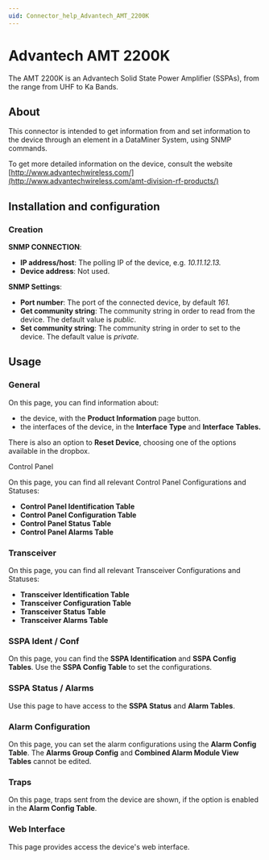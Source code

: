 ```yaml
---
uid: Connector_help_Advantech_AMT_2200K
---
```


# Advantech AMT 2200K

The AMT 2200K is an Advantech Solid State Power Amplifier (SSPAs), from the range from UHF to Ka Bands.

## About

This connector is intended to get information from and set information to the device through an element in a DataMiner System, using SNMP commands.

To get more detailed information on the device, consult the website [http://www.advantechwireless.com/](http://www.advantechwireless.com/amt-division-rf-products/)

## Installation and configuration

### Creation

**SNMP CONNECTION**:

- **IP address/host**: The polling IP of the device, e.g. *10.11.12.13.*
- **Device address**: Not used.

**SNMP Settings**:

- **Port number**: The port of the connected device, by default *161.*
- **Get community string**: The community string in order to read from the device. The default value is *public*.
- **Set community string**: The community string in order to set to the device. The default value is *private.*

## Usage

### General

On this page, you can find information about:

- the device, with the **Product Information** page button.
- the interfaces of the device, in the **Interface Type** and **Interface** **Tables.**

There is also an option to **Reset Device**, choosing one of the options available in the dropbox.

Control Panel

On this page, you can find all relevant Control Panel Configurations and Statuses:

- **Control Panel Identification Table**
- **Control Panel Configuration Table**
- **Control Panel Status Table**
- **Control Panel Alarms Table**

### Transceiver

On this page, you can find all relevant Transceiver Configurations and Statuses:

- **Transceiver Identification Table**
- **Transceiver Configuration Table**
- **Transceiver Status Table**
- **Transceiver Alarms Table**

### SSPA Ident / Conf

On this page, you can find the **SSPA Identification** and **SSPA Config Tables**. Use the **SSPA Config Table** to set the configurations.

### SSPA Status / Alarms

Use this page to have access to the **SSPA Status** and **Alarm Tables**.

### Alarm Configuration

On this page, you can set the alarm configurations using the **Alarm Config Table**. The **Alarms Group Config** and **Combined Alarm Module View Tables** cannot be edited.

### Traps

On this page, traps sent from the device are shown, if the option is enabled in the **Alarm Config Table**.

### Web Interface

This page provides access the device's web interface.
